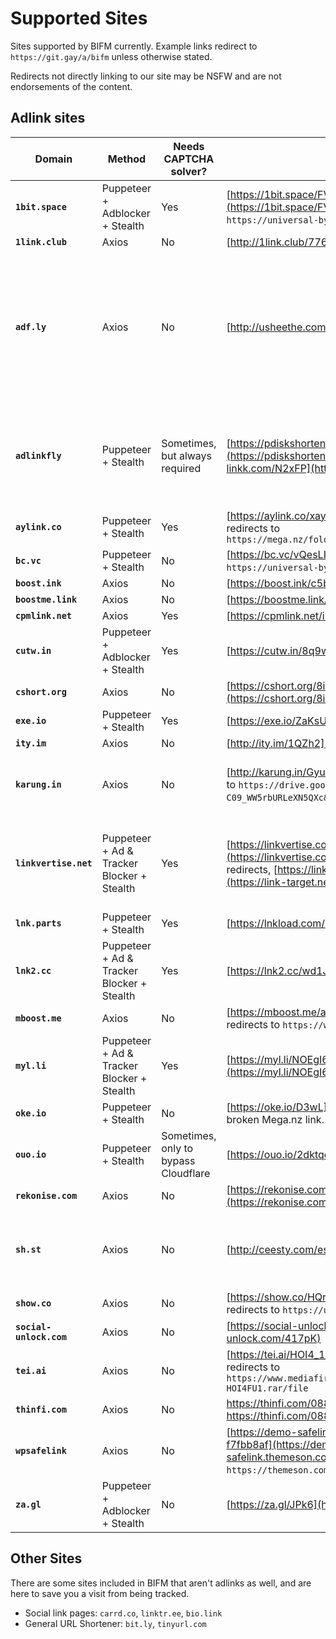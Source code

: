 # Supported Sites

Sites supported by BIFM currently. Example links redirect to `https://git.gay/a/bifm` unless otherwise stated.

Redirects not directly linking to our site may be NSFW and are not endorsements of the content.

## Adlink sites
|Domain|Method|Needs CAPTCHA solver?|Example Links|Additional Domains|Additional Notes|
|---|---|---|---|---|---|
|**`1bit.space`**|Puppeteer + Adblocker + Stealth|Yes|[https://1bit.space/FVJcWHr](https://1bit.space/FVJcWHr) redirects to ``https://universal-bypass.org/``.||
|**`1link.club`**|Axios|No|[http://1link.club/77679](http://1link.club/77679)|||
|**`adf.ly`**|Axios|No|[http://usheethe.com/T3F5](http://usheethe.com/T3F5)|`usheethe.com`|There is not a complete list of domains under adf.ly's net that I could find, but there is an algorythm for finding them.|
|**`adlinkfly`**|Puppeteer + Stealth|Sometimes, but always required|[https://pdiskshortener.com/6I2CR2](https://pdiskshortener.com/6I2CR2), [https://dz-linkk.com/N2xFP](https://dz-linkk.com/N2xFP)|`adlinkfly.mightyscripts.xyz`, `pdiskshortener.com`, `dzlinkk.com`|Like adf.ly, there is not a list of adlinkfly sites, but there is an algorithm to find them.|
|**`aylink.co`**|Puppeteer + Stealth|Yes|[https://aylink.co/xay664](https://aylink.co/xay664) redirects to `https://mega.nz/folder/hpIAnRLS#fJZX651qRZdf_DU2Y_k0kA`||
|**`bc.vc`**|Puppeteer + Stealth|No|[https://bc.vc/vQesLIh](https://bc.vc/vQesLIh) redirects to `https://universal-bypass.org/`.||
|**`boost.ink`**|Axios|No|[https://boost.ink/c5bba](https://boost.ink/c5bba)|`bst.gg`, `bst.wtf`, `booo.st`||
|**`boostme.link`**|Axios|No|[https://boostme.link/iX9Krf](https://boostme.link/iX9Krf)||
|**`cpmlink.net`**|Axios|Yes|[https://cpmlink.net/i7FyAQ](https://cpmlink.net/i7FyAQ)||
|**`cutw.in`**|Puppeteer + Adblocker + Stealth|Yes|[https://cutw.in/8q9wzl](https://cutw.in/8q9wzl)|||
|**`cshort.org`**|Axios|No|[https://cshort.org/8i8dwPx0](https://cshort.org/8i8dwPx0)|
|**`exe.io`**|Puppeteer + Stealth|Yes|[https://exe.io/ZaKsUgDc](https://exe.io/ZaKsUgDc)|`exey.io`||
|**`ity.im`**|Axios|No|[http://ity.im/1QZh2](http://ity.im/1QZh2)|||
|**`karung.in`**|Axios|No|[http://karung.in/Gyucc](http://karung.in/Gyucc) redirects to `https://drive.google.com/uc?id=0B263gKU-C09_WW5rbURLeXN5QXc&export=download`.||Passworded links are currently not supported.|
|**`linkvertise.net`**|Puppeteer + Ad & Tracker Blocker + Stealth|Yes|[https://linkvertise.com/425581/example1](https://linkvertise.com/425581/example1) for regular redirects, [https://link-target.net/425581/example](https://link-target.net/425581/example) for a paste|`linkvertise.com`, `up-to-down.net`, `link-to.net`, `direct-link.net`, `linkvertise.download`, `file-link.net`, `link-center.net`, `link-target.net`|Not 100% compatible yet, need paste Linkvertise links as well.|
|**`lnk.parts`**|Puppeteer + Stealth|Yes|[https://lnkload.com/2z8aF](https://lnkload.com/2z8aF)|`link.tl`, `lnkload.com`||
|**`lnk2.cc`**|Puppeteer + Ad & Tracker Blocker + Stealth|Yes|[https://lnk2.cc/wd1J1](https://lnk2.cc/wd1J1)||
|**`mboost.me`**|Axios|No|[https://mboost.me/a/47n](https://mboost.me/a/47n) redirects to `https://www.nukevscity.com/hehehehaw5`|||
|**`myl.li`**|Puppeteer + Ad & Tracker Blocker + Stealth|Yes|[https://myl.li/NOEgI6aOp3bF](https://myl.li/NOEgI6aOp3bF)|`mylink.vc`||
|**`oke.io`**|Puppeteer + Stealth|No|[https://oke.io/D3wL](https://oke.io/D3wL) redirects to a broken Mega.nz link.|||
|**`ouo.io`**|Puppeteer + Stealth|Sometimes, only to bypass Cloudflare|[https://ouo.io/2dktqo](https://ouo.io/2dktqo)|`ouo.press`||
|**`rekonise.com`**|Axios|No|[https://rekonise.com/bifm-jv7k6](https://rekonise.com/bifm-jv7k6)||
|**`sh.st`**|Axios|No|[http://ceesty.com/es47QR](http://ceesty.com/es47QR)|`ceesty.com`, `cestyy.com`, `clkme.me`, `clkmein.com`, `cllkme.com`, `corneey.com`, `destyy.com`, `festyy.com`, `gestyy.com`, `jnw0.me`, `xiw34.com`, `wiid.me`|The list to the right may not be 100% correct or complete.|
|**`show.co`**|Axios|No|[https://show.co/HQrPtta](https://show.co/HQrPtta) redirects to `https://universal-bypass.org/`.||
|**`social-unlock.com`**|Axios|No|[https://social-unlock.com/417pK](https://social-unlock.com/417pK)|||
|**`tei.ai`**|Axios|No|[https://tei.ai/HOI4_1_11_11](https://tei.ai/HOI4_1_11_11) redirects to `https://www.mediafire.com/file/mmxskm3b1uanzfn/OG9134-HOI4FU1.rar/file`|`tii.ai`||
|**`thinfi.com`**|Axios|No|https://thinfi.com/088ud (no password), https://thinfi.com/088uk (password: `bifm`)||
|**`wpsafelink`**|Axios|No|[https://demo-safelink.themeson.com/template1/?f7fbb8af](https://demo-safelink.themeson.com/template1/?f7fbb8af) redirects to `https://themeson.com/safelink/`.|`demo-safelink.themeson.com`||
|**`za.gl`**|Puppeteer + Adblocker + Stealth|No|[https://za.gl/JPk6](https://za.gl/JPk6)|`za.uy`, `zee.gl`||

## Other Sites

There are some sites included in BIFM that aren't adlinks as well, and are here to save you a visit from being tracked.

- Social link pages: `carrd.co`, `linktr.ee`, `bio.link`
- General URL Shortener: `bit.ly`, `tinyurl.com`